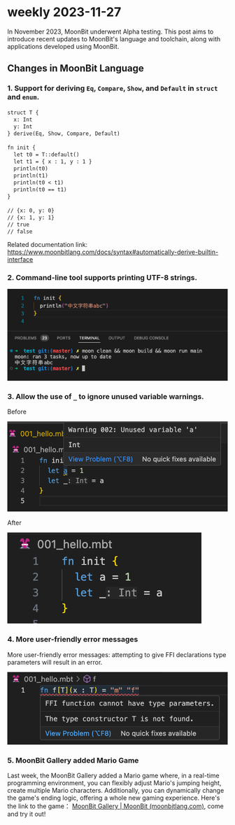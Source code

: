 # weekly 2023-11-27

In November 2023, MoonBit underwent Alpha testing. This post aims to introduce recent updates to MoonBit's language and toolchain, along with applications developed using MoonBit.

<!--truncate-->

## Changes in MoonBit Language

### 1. Support for deriving `Eq`, `Compare`, `Show`, and `Default` in `struct` and `enum`.

```
struct T {
  x: Int
  y: Int
} derive(Eq, Show, Compare, Default)

fn init {
  let t0 = T::default()
  let t1 = { x : 1, y : 1 }
  println(t0)
  println(t1)
  println(t0 < t1)
  println(t0 == t1)
}

// {x: 0, y: 0}
// {x: 1, y: 1}
// true
// false
```

Related documentation link: https://www.moonbitlang.com/docs/syntax#automatically-derive-builtin-interface

### 2. Command-line tool supports printing UTF-8 strings.

![UTF-8|602x251](./command-unicode.png)

### 3. Allow the use of `_` to ignore unused variable warnings.

Before

![](./before.png)

After

![](./after.png)

### 4. More user-friendly error messages

More user-friendly error messages: attempting to give FFI declarations type parameters will result in an error.

![](./error-message.png)

### 5. MoonBit Gallery added Mario Game

Last week, the MoonBit Gallery added a Mario game where, in a real-time programming environment, you can flexibly adjust Mario's jumping height, create multiple Mario characters. Additionally, you can dynamically change the game's ending logic, offering a whole new gaming experience. Here's the link to the game： [MoonBit Gallery | MoonBit (moonbitlang.com)](https://www.moonbitlang.com/gallery/), come and try it out!
